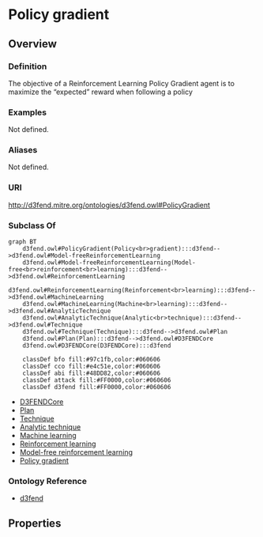 # Policy gradient

## Overview

### Definition
The objective of a Reinforcement Learning Policy Gradient agent is to maximize the “expected” reward when following a policy

### Examples
Not defined.

### Aliases
Not defined.

### URI
http://d3fend.mitre.org/ontologies/d3fend.owl#PolicyGradient

### Subclass Of
```mermaid
graph BT
    d3fend.owl#PolicyGradient(Policy<br>gradient):::d3fend-->d3fend.owl#Model-freeReinforcementLearning
    d3fend.owl#Model-freeReinforcementLearning(Model-free<br>reinforcement<br>learning):::d3fend-->d3fend.owl#ReinforcementLearning
    d3fend.owl#ReinforcementLearning(Reinforcement<br>learning):::d3fend-->d3fend.owl#MachineLearning
    d3fend.owl#MachineLearning(Machine<br>learning):::d3fend-->d3fend.owl#AnalyticTechnique
    d3fend.owl#AnalyticTechnique(Analytic<br>technique):::d3fend-->d3fend.owl#Technique
    d3fend.owl#Technique(Technique):::d3fend-->d3fend.owl#Plan
    d3fend.owl#Plan(Plan):::d3fend-->d3fend.owl#D3FENDCore
    d3fend.owl#D3FENDCore(D3FENDCore):::d3fend
    
    classDef bfo fill:#97c1fb,color:#060606
    classDef cco fill:#e4c51e,color:#060606
    classDef abi fill:#48DD82,color:#060606
    classDef attack fill:#FF0000,color:#060606
    classDef d3fend fill:#FF0000,color:#060606
```

- [D3FENDCore](/docs/ontology/reference/model/D3FENDCore/D3FENDCore.md)
- [Plan](/docs/ontology/reference/model/D3FENDCore/Plan/Plan.md)
- [Technique](/docs/ontology/reference/model/D3FENDCore/Plan/Technique/Technique.md)
- [Analytic technique](/docs/ontology/reference/model/D3FENDCore/Plan/Technique/Analytic%20technique/Analytic%20technique.md)
- [Machine learning](/docs/ontology/reference/model/D3FENDCore/Plan/Technique/Analytic%20technique/Machine%20learning/Machine%20learning.md)
- [Reinforcement learning](/docs/ontology/reference/model/D3FENDCore/Plan/Technique/Analytic%20technique/Machine%20learning/Reinforcement%20learning/Reinforcement%20learning.md)
- [Model-free reinforcement learning](/docs/ontology/reference/model/D3FENDCore/Plan/Technique/Analytic%20technique/Machine%20learning/Reinforcement%20learning/Model-free%20reinforcement%20learning/Model-free%20reinforcement%20learning.md)
- [Policy gradient](/docs/ontology/reference/model/D3FENDCore/Plan/Technique/Analytic%20technique/Machine%20learning/Reinforcement%20learning/Model-free%20reinforcement%20learning/Policy%20gradient/Policy%20gradient.md)


### Ontology Reference
- [d3fend](http://d3fend.mitre.org/ontologies/d3fend.owl#)

## Properties
